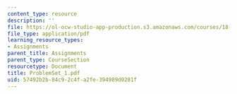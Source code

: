 ```yaml
---
content_type: resource
description: ''
file: https://ol-ocw-studio-app-production.s3.amazonaws.com/courses/18-04-complex-variables-with-applications-fall-1999/57492b2b84c92c4fa2fe394989d0281f_ProblemSet_1.pdf
file_type: application/pdf
learning_resource_types:
- Assignments
parent_title: Assignments
parent_type: CourseSection
resourcetype: Document
title: ProblemSet_1.pdf
uid: 57492b2b-84c9-2c4f-a2fe-394989d0281f
---
```

